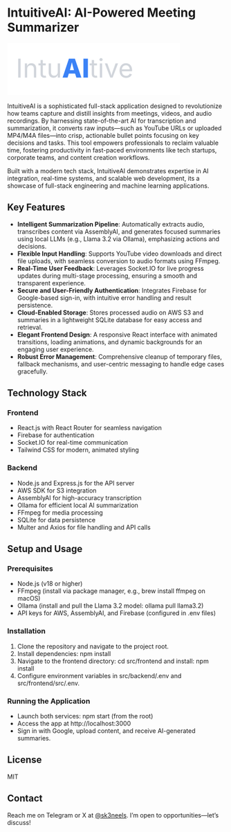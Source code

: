 # IntuitiveAI: AI-Powered Meeting Summarizer

![INTUAITIVE LOGO](src/frontend/public/logo.svg)

IntuitiveAI is a sophisticated full-stack application designed to revolutionize how teams capture and distill insights from meetings, videos, and audio recordings. By harnessing state-of-the-art AI for transcription and summarization, it converts raw inputs—such as YouTube URLs or uploaded MP4/M4A files—into crisp, actionable bullet points focusing on key decisions and tasks. This tool empowers professionals to reclaim valuable time, fostering productivity in fast-paced environments like tech startups, corporate teams, and content creation workflows.

Built with a modern tech stack, IntuitiveAI demonstrates expertise in AI integration, real-time systems, and scalable web development, its a showcase of full-stack engineering and machine learning applications.

## Key Features

- **Intelligent Summarization Pipeline**: Automatically extracts audio, transcribes content via AssemblyAI, and generates focused summaries using local LLMs (e.g., Llama 3.2 via Ollama), emphasizing actions and decisions.
- **Flexible Input Handling**: Supports YouTube video downloads and direct file uploads, with seamless conversion to audio formats using FFmpeg.
- **Real-Time User Feedback**: Leverages Socket.IO for live progress updates during multi-stage processing, ensuring a smooth and transparent experience.
- **Secure and User-Friendly Authentication**: Integrates Firebase for Google-based sign-in, with intuitive error handling and result persistence.
- **Cloud-Enabled Storage**: Stores processed audio on AWS S3 and summaries in a lightweight SQLite database for easy access and retrieval.
- **Elegant Frontend Design**: A responsive React interface with animated transitions, loading animations, and dynamic backgrounds for an engaging user experience.
- **Robust Error Management**: Comprehensive cleanup of temporary files, fallback mechanisms, and user-centric messaging to handle edge cases gracefully.

## Technology Stack

### Frontend

- React.js with React Router for seamless navigation
- Firebase for authentication
- Socket.IO for real-time communication
- Tailwind CSS for modern, animated styling

### Backend

- Node.js and Express.js for the API server
- AWS SDK for S3 integration
- AssemblyAI for high-accuracy transcription
- Ollama for efficient local AI summarization
- FFmpeg for media processing
- SQLite for data persistence
- Multer and Axios for file handling and API calls

## Setup and Usage

### Prerequisites

- Node.js (v18 or higher)
- FFmpeg (install via package manager, e.g., brew install ffmpeg on macOS)
- Ollama (install and pull the Llama 3.2 model: ollama pull llama3.2)
- API keys for AWS, AssemblyAI, and Firebase (configured in .env files)

### Installation

1. Clone the repository and navigate to the project root.
2. Install dependencies: npm install
3. Navigate to the frontend directory: cd src/frontend and install: npm install
4. Configure environment variables in src/backend/.env and src/frontend/src/.env.

### Running the Application

- Launch both services: npm start (from the root)
- Access the app at http://localhost:3000
- Sign in with Google, upload content, and receive AI-generated summaries.

## License
MIT

## Contact
Reach me on Telegram or X at [@sk3neels](https://t.me/sk3neels). I’m open to opportunities—let’s discuss!